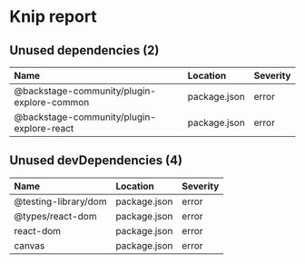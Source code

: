 # Knip report

## Unused dependencies (2)

| Name                                       | Location     | Severity |
| :----------------------------------------- | :----------- | :------- |
| @backstage-community/plugin-explore-common | package.json | error    |
| @backstage-community/plugin-explore-react  | package.json | error    |

## Unused devDependencies (4)

| Name                 | Location     | Severity |
| :------------------- | :----------- | :------- |
| @testing-library/dom | package.json | error    |
| @types/react-dom     | package.json | error    |
| react-dom            | package.json | error    |
| canvas               | package.json | error    |
